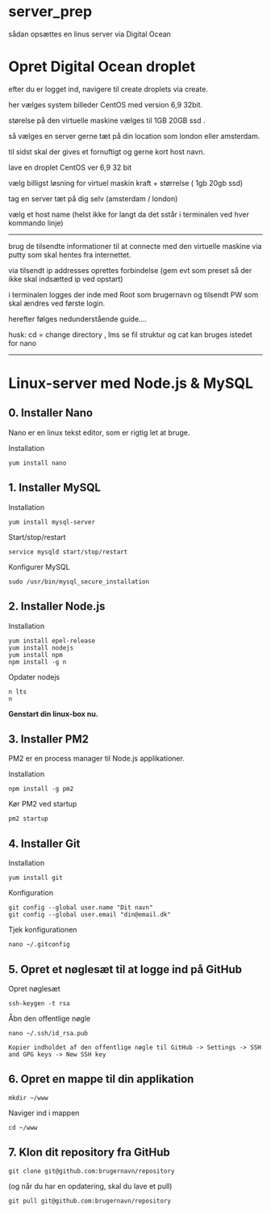 # server_prep

sådan opsættes en linus server via Digital Ocean

# Opret Digital Ocean droplet

efter du er logget ind, navigere til create droplets via create.

her vælges system billeder CentOS med version 6,9 32bit.

størelse på den virtuelle maskine vælges til 1GB 20GB ssd .

så vælges en server gerne tæt på din location som london eller amsterdam.

til sidst skal der gives et fornuftigt og gerne kort host navn.


lave en droplet CentOS ver 6,9 32 bit

vælg billigst løsning for virtuel maskin kraft + størrelse ( 1gb 20gb ssd)

tag en server tæt på dig selv (amsterdam / london)

vælg et host name (helst ikke for langt da det sstår i terminalen ved hver kommando linje)



-----


brug de tilsendte informationer til at connecte med den virtuelle maskine via putty som skal hentes fra internettet.

via tilsendt ip addresses oprettes forbindelse (gem evt som preset så der ikke skal indsætted ip ved opstart)

i terminalen logges der inde med Root som brugernavn og tilsendt PW som skal ændres ved første login.

herefter følges nedunderstående guide....

husk: cd = change directory , lms se fil struktur og cat kan bruges istedet for nano



-----



# Linux-server med Node.js & MySQL

## 0. Installer Nano
Nano er en linux tekst editor, som er rigtig let at bruge.

Installation
```
yum install nano
```

## 1. Installer MySQL
Installation
```
yum install mysql-server
```
Start/stop/restart
```
service mysqld start/stop/restart
```

Konfigurer MySQL
```
sudo /usr/bin/mysql_secure_installation
```

## 2. Installer Node.js
Installation
```
yum install epel-release
yum install nodejs
yum install npm
npm install -g n
```
Opdater nodejs
```
n lts
n
```

**Genstart din linux-box nu.**

## 3. Installer PM2
PM2 er en process manager til Node.js applikationer.

Installation
```
npm install -g pm2
```

Kør PM2 ved startup
```
pm2 startup
```

## 4. Installer Git
Installation
```
yum install git
```

Konfiguration
```
git config --global user.name "Dit navn"
git config --global user.email "din@email.dk"
```

Tjek konfigurationen
```
nano ~/.gitconfig
```

## 5. Opret et nøglesæt til at logge ind på GitHub
Opret nøglesæt
```
ssh-keygen -t rsa
```

Åbn den offentlige nøgle
```
nano ~/.ssh/id_rsa.pub

Kopier indholdet af den offentlige nøgle til GitHub -> Settings -> SSH and GPG keys -> New SSH key
```

## 6. Opret en mappe til din applikation
```
mkdir ~/www
```
Naviger ind i mappen
```
cd ~/www
```

## 7. Klon dit repository fra GitHub
```
git clone git@github.com:brugernavn/repository
```

(og når du har en opdatering, skal du lave et pull)
```
git pull git@github.com:brugernavn/repository
```